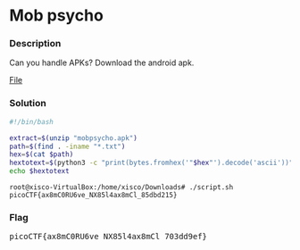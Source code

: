 <h1>Mob psycho</h1>

<h3>Description</h3>
<p>
Can you handle APKs?
Download the android apk.</p>
<a href='https://artifacts.picoctf.net/c_titan/143/mobpsycho.apk'>File</a>

<h3>Solution</h3>

```bash
#!/bin/bash

extract=$(unzip "mobpsycho.apk")
path=$(find . -iname "*.txt")
hex=$(cat $path)
hextotext=$(python3 -c "print(bytes.fromhex('"$hex"').decode('ascii'))")
echo $hextotext
```

```console
root@xisco-VirtualBox:/home/xisco/Downloads# ./script.sh 
picoCTF{ax8mC0RU6ve_NX85l4ax8mCl_85dbd215}
```

<h3>Flag</h3>
<pre>picoCTF{ax8mC0RU6ve_NX85l4ax8mCl_703dd9ef}
</pre>
